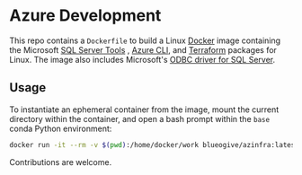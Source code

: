 # Azure Development

This repo contains a `Dockerfile` to build
a Linux [Docker](https://www.docker.com) image containing the Microsoft
[SQL Server Tools](https://docs.microsoft.com/en-us/sql/linux/sql-server-linux-setup-tools?view=sql-server-linux-2017)
, [Azure CLI](https://docs.microsoft.com/en-us/cli/azure/), and 
[Terraform](https://www.terraform.io/docs/cli-index.html)
packages for Linux. The image also includes Microsoft's
[ODBC driver for SQL Server](https://docs.microsoft.com/en-us/sql/connect/odbc/microsoft-odbc-driver-for-sql-server?view=sql-server-linux-2017).

## Usage

To instantiate an ephemeral container from the image, mount the current
directory within the container, and open a bash prompt within the `base` conda
Python environment:

```bash
docker run -it --rm -v $(pwd):/home/docker/work blueogive/azinfra:latest
```

Contributions are welcome.

